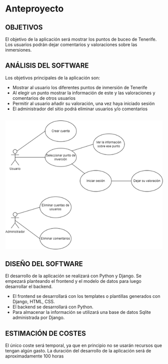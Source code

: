 # Anteproyecto

## OBJETIVOS

El objetivo de la aplicación será mostrar los puntos de buceo de Tenerife. Los usuarios podrán dejar comentarios y valoraciones sobre las inmersiones.

## ANÁLISIS DEL SOFTWARE

Los objetivos principales de la aplicación son:
- Mostrar al usuario los diferentes puntos de inmersión de Tenerife
- Al elegir un punto mostrar la información de este y las valoraciones y comentarios de otros usuarios
- Permitir al usuario añadir su valoración, una vez haya iniciado sesión
- El administrador del sitio podrá eliminar usuarios y/o comentarios

## <img src="./images/casos_de_uso.png"/>

## DISEÑO DEL SOFTWARE

El desarrollo de la aplicación se realizará con Python y Django. Se empezará planteando el frontend y el modelo de datos para luego desarrollar el backend.

- El frontend se desarrollará con los templates o plantillas generados con Django, HTML, CSS.
- El backend se desarrollará con Python.
- Para almacenar la información se utilizará una base de datos Sqlite administrada por Django.

## ESTIMACIÓN DE COSTES

El único coste será temporal, ya que en principio no se usarán recursos que tengan algún gasto. La duración del desarrollo de la aplicación será de aproximadamente 100 horas
